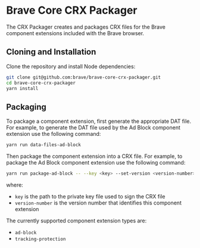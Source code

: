 # Brave Core CRX Packager

The CRX Packager creates and packages CRX files for the Brave
component extensions included with the Brave browser.

## Cloning and Installation

Clone the repository and install Node dependencies:

```bash
git clone git@github.com:brave/brave-core-crx-packager.git
cd brave-core-crx-packager
yarn install
```

## Packaging

To package a component extension, first generate the appropriate DAT
file. For example, to generate the DAT file used by the Ad Block
component extension use the following command:

```bash
yarn run data-files-ad-block
```

Then package the component extension into a CRX file. For example, to
package the Ad Block component extension use the following command:

```bash
yarn run package-ad-block -- --key <key> --set-version <version-number>
```

where:

* `key` is the path to the private key file used to sign the CRX file
* `version-number` is the version number that identifies this component extension

The currently supported component extension types are:

* `ad-block`
* `tracking-protection`

